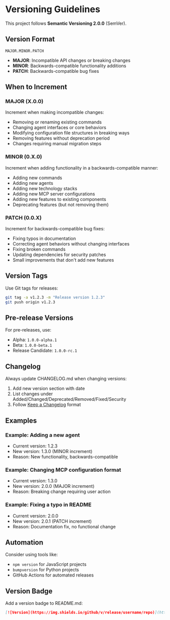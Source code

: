 # Versioning Guidelines

This project follows **Semantic Versioning 2.0.0** (SemVer).

## Version Format

`MAJOR.MINOR.PATCH`

- **MAJOR**: Incompatible API changes or breaking changes
- **MINOR**: Backwards-compatible functionality additions
- **PATCH**: Backwards-compatible bug fixes

## When to Increment

### MAJOR (X.0.0)
Increment when making incompatible changes:
- Removing or renaming existing commands
- Changing agent interfaces or core behaviors
- Modifying configuration file structures in breaking ways
- Removing features without deprecation period
- Changes requiring manual migration steps

### MINOR (0.X.0)
Increment when adding functionality in a backwards-compatible manner:
- Adding new commands
- Adding new agents
- Adding new technology stacks
- Adding new MCP server configurations
- Adding new features to existing components
- Deprecating features (but not removing them)

### PATCH (0.0.X)
Increment for backwards-compatible bug fixes:
- Fixing typos in documentation
- Correcting agent behaviors without changing interfaces
- Fixing broken commands
- Updating dependencies for security patches
- Small improvements that don't add new features

## Version Tags

Use Git tags for releases:
```bash
git tag -a v1.2.3 -m "Release version 1.2.3"
git push origin v1.2.3
```

## Pre-release Versions

For pre-releases, use:
- Alpha: `1.0.0-alpha.1`
- Beta: `1.0.0-beta.1`
- Release Candidate: `1.0.0-rc.1`

## Changelog

Always update CHANGELOG.md when changing versions:
1. Add new version section with date
2. List changes under Added/Changed/Deprecated/Removed/Fixed/Security
3. Follow [Keep a Changelog](https://keepachangelog.com) format

## Examples

### Example: Adding a new agent
- Current version: 1.2.3
- New version: 1.3.0 (MINOR increment)
- Reason: New functionality, backwards-compatible

### Example: Changing MCP configuration format
- Current version: 1.3.0
- New version: 2.0.0 (MAJOR increment)
- Reason: Breaking change requiring user action

### Example: Fixing a typo in README
- Current version: 2.0.0
- New version: 2.0.1 (PATCH increment)
- Reason: Documentation fix, no functional change

## Automation

Consider using tools like:
- `npm version` for JavaScript projects
- `bumpversion` for Python projects
- GitHub Actions for automated releases

## Version Badge

Add a version badge to README.md:
```markdown
[![Version](https://img.shields.io/github/v/release/username/repo)](https://github.com/username/repo/releases)
```